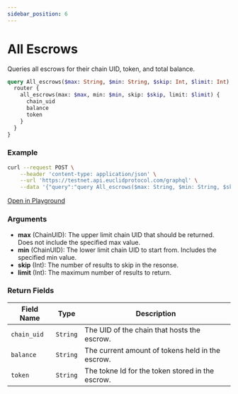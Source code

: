 ```yaml
---
sidebar_position: 6
---
```

# All Escrows
Queries all escrows for their chain UID, token, and total balance.

```graphql
query All_escrows($max: String, $min: String, $skip: Int, $limit: Int) {
  router {
    all_escrows(max: $max, min: $min, skip: $skip, limit: $limit) {
      chain_uid
      balance
      token
    }
  }
}
```
### Example

```bash
curl --request POST \
    --header 'content-type: application/json' \
    --url 'https://testnet.api.euclidprotocol.com/graphql' \
    --data '{"query":"query All_escrows($max: String, $min: String, $skip: Int, $limit: Int) {\n  router {\n    all_escrows(max: $max, min: $min, skip: $skip, limit: $limit) {\n      chain_uid\n      balance\n      token\n    }\n  }\n}","variables":{"max":null,"min":null,"skip":null,"limit":null}}'
```

[Open in Playground](https://testnet.api.euclidprotocol.com/?explorerURLState=N4IgJg9gxgrgtgUwHYBcQC4QEcYIE4CeABAIIA2ZA%2BggM5R4QDuNAFACRwCGAHukQMoo8ASyQBzADREOovoJHipbGgGthABz4BJVErLC4wlNtQBKIsAA6SIkQYwU%2BC9du3OFanQbMWXXtL8pQyQ%2BGSQpVQ1QyPUpfUNjaXijcysbV1soAAtOUUoYYTAXDKIAI3dOJCgEYoyUCBVkWqIAX2K2pBaQCRAAN04RTlKyWgwQNNtLED8pviQYCgliqeDZonnF5ZAYtY2yJfSp5JRdhbJrLpagA)

### Arguments

- **max** (ChainUID): The upper limit chain UID that should be returned. Does not include the specified max value.
- **min** (ChainUID): The lower limit chain UID to start from. Includes the specified min value.
- **skip** (Int): The number of results to skip in the resonse.
- **limit** (Int): The maximum number of results to return.

### Return Fields

| Field Name  | Type     | Description                                      |
|-------------|----------|--------------------------------------------------|
| `chain_uid` | `String` | The UID of the chain that hosts the escrow. |
| `balance`   | `String`  | The current amount of tokens held in the escrow.   |
| `token`  | `String`    | The tokne Id for the token stored in the escrow.  |